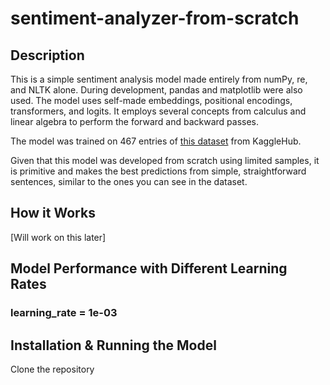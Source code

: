 # sentiment-analyzer-from-scratch

## Description
This is a simple sentiment analysis model made entirely from numPy, re, and NLTK alone. During development, pandas and matplotlib were also used. The model uses self-made embeddings, positional encodings, transformers, and logits. It employs several concepts from calculus and linear algebra to perform the forward and backward passes. 

The model was trained on 467 entries of [this dataset](https://www.kaggle.com/datasets/nursyahrina/chat-sentiment-dataset) from KaggleHub.

Given that this model was developed from scratch using limited samples, it is primitive and makes the best predictions from simple, straightforward sentences, similar to the ones you can see in the dataset.

## How it Works
[Will work on this later]

## Model Performance with Different Learning Rates

### learning_rate = 1e-03

## Installation & Running the Model
Clone the repository
